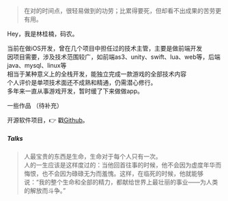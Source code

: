 > 在对的时间点，很轻易做到的功劳；比累得要死，但却看不出成果的苦劳更有用。

Hey，我是林桂楠，码农。

当前在做iOS开发，曾在几个项目中担任过的技术主管，主要是做前端开发  
因项目需要，涉及技术范围较广，如前端as3、unity、swift、lua、web等，后端java、mysql、linux等  
相当于某种意义上的全栈开发，能独立完成一款游戏的全部技术内容  
个人评价是单项技术面还不成熟和精通，仍需潜心修行。  
多年来一直从事游戏开发，暂时缓了下来做做app。

一些作品
（待补充）

开源软件项目，👉 戳[Github](http://github.com/linguinan)。 


##### Talks

> 人最宝贵的东西是生命，生命对于每个人只有一次。  
>人的一生应该是这样度过的：当他回首往事的时候，他不会因为虚度年华而悔恨，也不会因为碌碌无为而羞愧。这样，在临死的时候，他就能够说：“我的整个生命和全部的精力，都献给世界上最壮丽的事业——为人类的解放而斗争。”
